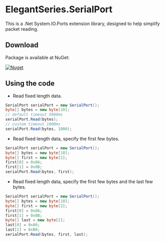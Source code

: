 # ElegantSeries.SerialPort
This is a .Net System.IO.Ports extension library, designed to help simplify packet reading.
## Download
Package is  available at NuGet:

[![Nuget](https://img.shields.io/nuget/v/ElegantSeries.SerialPort)](https://www.nuget.org/packages/ElegantSeries.SerialPort/)
## Using the code
- Read fixed length data.
```csharp
SerialPort serialPort = new SerialPort();
byte[] bytes = new byte[10];
// default timeout 5000ms
serialPort.Read(bytes);
// custom timeout 1000ms
serialPort.Read(bytes, 1000);
```
- Read fixed length data, specify the first few bytes.
```csharp
SerialPort serialPort = new SerialPort();
byte[] bytes = new byte[10];
byte[] first = new byte[2];
first[0] = 0x0A;
first[1] = 0x0B;
serialPort.Read(bytes, first);
```
- Read fixed length data, specify the first few bytes and the last few bytes.
```csharp
SerialPort serialPort = new SerialPort();
byte[] bytes = new byte[10];
byte[] first = new byte[2];
first[0] = 0x0A;
first[1] = 0x0B;
byte[] last = new byte[2];
last[0] = 0xA0;
last[1] = 0xB0;
serialPort.Read(bytes, first, last);
```